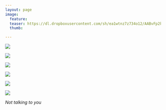 ```yaml
---
layout: page
image:
  feature:
  teaser: https://dl.dropboxusercontent.com/sh/ea1wtnz7z734o12/AABvFp2kOKKv8HnSPcjkBqWKa/luontokuvat/kev%C3%A4t/4/DS51679-245px.jpg
  thumb:

---
```


[![](https://dl.dropboxusercontent.com/sh/ea1wtnz7z734o12/AACLjptm3dyJUtQIGkcISCNGa/luontokuvat/kev%C3%A4t/4/DS51649-800px.jpg)](https://dl.dropboxusercontent.com/sh/ea1wtnz7z734o12/AABKik0oyp-cdG5zxF_VePnVa/luontokuvat/kev%C3%A4t/4/DS51649.jpg)

[![](https://dl.dropboxusercontent.com/sh/ea1wtnz7z734o12/AAAWcEGr-ogY_nAv-RKHEjf3a/luontokuvat/kev%C3%A4t/4/DS51645-800px.jpg)](https://dl.dropboxusercontent.com/sh/ea1wtnz7z734o12/AAAytgUkNMXbzhcrvGMzNDw0a/luontokuvat/kev%C3%A4t/4/DS51645.jpg)

[![](https://dl.dropboxusercontent.com/sh/ea1wtnz7z734o12/AAB3GstoK5e3ee5mhUSBex1sa/luontokuvat/kev%C3%A4t/4/DS51663-800px.jpg)](https://dl.dropboxusercontent.com/sh/ea1wtnz7z734o12/AABzgLflve5YYc9wSMTD4AApa/luontokuvat/kev%C3%A4t/4/DS51663.jpg)

[![](https://dl.dropboxusercontent.com/sh/ea1wtnz7z734o12/AAC2R1vRV-G63jYbZC3CefXIa/luontokuvat/kev%C3%A4t/4/DS51667-800px.jpg)](https://dl.dropboxusercontent.com/sh/ea1wtnz7z734o12/AAA7ArqMK38ypAoCNKWbLf8Na/luontokuvat/kev%C3%A4t/4/DS51667.jpg)

[![](https://dl.dropboxusercontent.com/sh/ea1wtnz7z734o12/AABQy3J5KAIQygGWz9vAJzuva/luontokuvat/kev%C3%A4t/4/DS51673-800px.jpg)](https://dl.dropboxusercontent.com/sh/ea1wtnz7z734o12/AADSTB6pHMhCBJlbj0tAaf1da/luontokuvat/kev%C3%A4t/4/DS51673.jpg)

[![](https://dl.dropboxusercontent.com/sh/ea1wtnz7z734o12/AABcHpuwM9K3Fo4wdWeGNM7Ya/luontokuvat/kev%C3%A4t/4/DS51679-800px.jpg)](https://dl.dropboxusercontent.com/sh/ea1wtnz7z734o12/AACse7FymWS-2V80fNR82EPaa/luontokuvat/kev%C3%A4t/4/DS51679.jpg)

*Not talking to you*